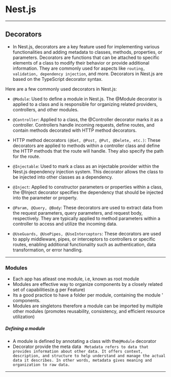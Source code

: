 # Nest.js
----
## Decorators 
- In Nest.js, decorators are a key feature used for implementing various functionalities and 
adding metadata to classes, methods, properties, or parameters. Decorators are functions 
that can be attached to specific elements of a class to modify their behavior or provide additional information. 
They are commonly used for aspects like ```routing, validation, dependency injection```, and more. Decorators in Nest.js are based on the TypeScript decorator syntax.

Here are a few commonly used decorators in Nest.js:

- ```@Module```: Used to define a module in Nest.js. The @Module decorator is applied to a class and is responsible for organizing related providers, controllers, and other modules.

- ```@Controller```: Applied to a class, the @Controller decorator marks it as a controller. Controllers handle incoming requests, define routes, and contain methods decorated with HTTP method decorators.

- HTTP method decorators ```(@Get, @Post, @Put, @Delete, etc.)```: These decorators are applied to methods within a controller class and define the HTTP methods that the route will handle. They also specify the path for the route.

- ```@Injectable```: Used to mark a class as an injectable provider within the Nest.js dependency injection system. This decorator allows the class to be injected into other classes as a dependency.

- ```@Inject```: Applied to constructor parameters or properties within a class, the @Inject decorator specifies the dependency that should be injected into the parameter or property.

- ```@Param, @Query, @Body```: These decorators are used to extract data from the request parameters, query parameters, and request body, respectively. They are typically applied to method parameters within a controller to access and utilize the incoming data.

- ```@UseGuards, @UsePipes, @UseInterceptors```: These decorators are used to apply middleware, pipes, or interceptors to controllers or specific routes, enabling additional functionality such as authentication, data transformation, or error handling.

----
### Modules
- Each app has atleast one module, i.e, known as root module
- Modules are effective way to organize   components by a closely related set of capabilities(e.g per Feature)
- Its a good practice to have a folder  per module, containing the module ' components.
- Modules are singletons therefore a  module can be  imported by multiple other modules (promotes reusability, consistency, and efficient resource utilization)
##### Defining a module 
- A module is defined by annotating a class  with the```@Module``` decorator
- Decorator provide the meta data
``` Metadata refers to data that provides information about other data. It offers context, description, and structure to help understand and manage the actual data it describes. In other words, metadata gives meaning and organization to raw data.```
----